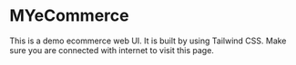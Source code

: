# MYeCommerce

This is a demo ecommerce web UI.
It is built by using Tailwind CSS. Make sure you are connected with internet to visit this page.
